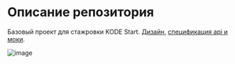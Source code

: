# Описание репозитория

Базовый проект для стажровки KODE Start.
[Дизайн](https://www.figma.com/file/NN9GlXCoDOAR5AFKrUAmkl/Skillbox?node-id=33%3A35654), [спецификация api и моки](https://openapi.kode.ru/docs/kode-bank/branches/main/apyiaz7qn407r-skillbox-auth-api).

![image](https://github.com/CryingSakura/kodestart-skillbox-dg/assets/93482795/f308a018-fe6f-41fd-a28e-0b7408d14695)

